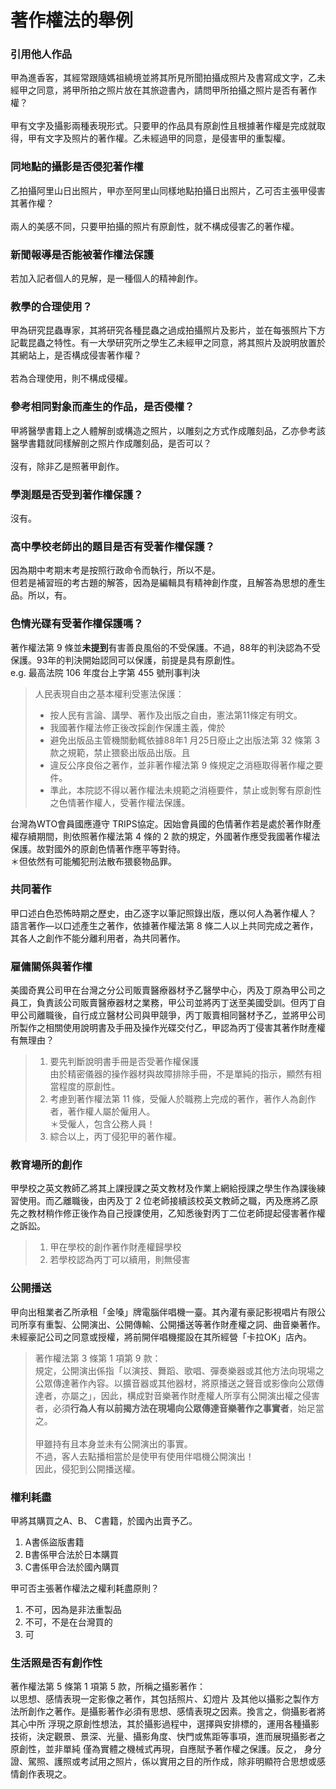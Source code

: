 # 著作權法的舉例

### 引用他人作品

甲為進香客，其經常跟隨媽祖繞境並將其所見所聞拍攝成照片及書寫成文字，乙未經甲之同意，將甲所拍之照片放在其旅遊書內，請問甲所拍攝之照片是否有著作權？\
\
甲有文字及攝影兩種表現形式。只要甲的作品具有原創性且根據著作權是完成就取得，甲有文字及照片的著作權。乙未經過甲的同意，是侵害甲的重製權。

### 同地點的攝影是否侵犯著作權

乙拍攝阿里山日出照片，甲亦至阿里山同樣地點拍攝日出照片，乙可否主張甲侵害其著作權？\
\
兩人的美感不同，只要甲拍攝的照片有原創性，就不構成侵害乙的著作權。

### 新聞報導是否能被著作權法保護

若加入記者個人的見解，是一種個人的精神創作。

### 教學的合理使用？

甲為研究昆蟲專家，其將研究各種昆蟲之過成拍攝照片及影片，並在每張照片下方記載昆蟲之特性。有一大學研究所之學生乙未經甲之同意，將其照片及說明放置於其網站上，是否構成侵害著作權？\
\
若為合理使用，則不構成侵權。

### 參考相同對象而產生的作品，是否侵權？

甲將醫學書籍上之人體解剖或構造之照片，以雕刻之方式作成雕刻品，乙亦參考該醫學書籍就同樣解剖之照片作成雕刻品，是否可以？\
\
沒有，除非乙是照著甲創作。

### 學測題是否受到著作權保護？

沒有。

### 高中學校老師出的題目是否有受著作權保護？

因為期中考期末考是按照行政命令而執行，所以不是。\
但若是補習班的考古題的解答，因為是編輯具有精神創作度，且解答為思想的產生品。所以，有。

### 色情光碟有受著作權保護嗎？

著作權法第 9 條並**未提到**有害善良風俗的不受保護。不過，88年的判決認為不受保護。93年的判決開始認同可以保護，前提是具有原創性。\
e.g. 最高法院 106 年度台上字第 455 號刑事判決

> 人民表現自由之基本權利受憲法保護：&#x20;
>
> * 按人民有言論、講學、著作及出版之自由，憲法第11條定有明文。
> * 我國著作權法修正後改採創作保護主義，俾於
> * 避免出版品主管機關動輒依據88年1 月25日廢止之出版法第 32 條第 3 款之規範，禁止猥褻出版品出版。且
> * 違反公序良俗之著作，並非著作權法第 9 條規定之消極取得著作權之要件。
> * 準此，本院認不得以著作權法未規範之消極要件，禁止或剝奪有原創性之色情著作權人，受著作權法保護。

台灣為WTO會員國應遵守 TRIPS協定。因始會員國的色情著作若是處於著作財產權存續期間，則依照著作權法第 4 條的 2 款的規定，外國著作應受我國著作權法保護。故對國外的原創色情著作應平等對待。\
＊但依然有可能觸犯刑法散布猥褻物品罪。

### 共同著作

甲口述白色恐怖時期之歷史，由乙逐字以筆記照錄出版，應以何人為著作權人？\
語言著作—以口述產生之著作，依據著作權法第 8 條二人以上共同完成之著作，其各人之創作不能分離利用者，為共同著作。

### 雇傭關係與著作權

美國奇異公司甲在台灣之分公司販賣醫療器材予乙醫學中心，丙及丁原為甲公司之員工，負責該公司販賣醫療器材之業務，甲公司並將丙丁送至美國受訓。但丙丁自甲公司離職後，自行成立醫材公司與甲競爭，丙丁販賣相同醫材予乙，並將甲公司所製作之相關使用說明書及手冊及操作光碟交付乙，甲認為丙丁侵害其著作財產權有無理由？

> 1. 要先判斷說明書手冊是否受著作權保護\
>    由於精密儀器的操作器材與故障排除手冊，不是單純的指示，顯然有相當程度的原創性。
> 2. 考慮到著作權法第 11 條，受僱人於職務上完成的著作，著作人為創作者，著作權人屬於僱用人。\
>    ＊受僱人，包含公務人員！
> 3. 綜合以上，丙丁侵犯甲的著作權。

### 教育場所的創作

甲學校之英文教師乙將其上課授課之英文教材及作業上網給授課之學生作為課後練習使用。而乙離職後，由丙及丁 2 位老師接續該校英文教師之職，丙及應將乙原先之教材稍作修正後作為自己授課使用，乙知悉後對丙丁二位老師提起侵害著作權之訴訟。

> 1. 甲在學校的創作著作財產權歸學校
> 2. 若學校認為丙丁可以續用，則無侵害

### 公開播送

甲向出租業者乙所承租「金嗓」牌電腦伴唱機一臺。其內灌有豪記影視唱片有限公司所享有重製、公開演出、公開傳輸、公開播送等著作財產權之詞、曲音樂著作。未經豪記公司之同意或授權，將前開伴唱機擺設在其所經營「卡拉OK」店內。

> 著作權法第 3 條第 1 項第 9 款：\
> 規定，公開演出係指「以演技、舞蹈、歌唱、彈奏樂器或其他方法向現場之公眾傳達著作內容。以擴音器或其他器材，將原播送之聲音或影像向公眾傳達者，亦屬之」，因此，構成對音樂著作財產權人所享有公開演出權之侵害者，必須**行為人有以前揭方法在現場向公眾傳達音樂著作之事實者**，始足當之。\
> \
> 甲雖持有且本身並未有公開演出的事實。\
> 不過，客人去點播相當於是使甲有使用伴唱機公開演出！\
> 因此，侵犯到公開播送權。

### 權利耗盡

甲將其購買之A、B、 C書籍，於國內出賣予乙。

1. A書係盜版書籍
2. B書係甲合法於日本購買
3. C書係甲合法於國內購買

甲可否主張著作權法之權利耗盡原則？

1. 不可，因為是非法重製品
2. 不可，不是在台灣買的
3. 可

### 生活照是否有創作性

著作權法第 5 條第 1 項第 5 款，所稱之攝影著作：\
以思想、感情表現一定影像之著作，其包括照片、幻燈片 及其他以攝影之製作方法所創作之著作。是攝影著作必須有思想、感情表現之因素。換言之，倘攝影者將其心中所 浮現之原創性想法，其於攝影過程中，選擇與安排標的，運用各種攝影技術，決定觀景、景深、光量、攝影角度、快門或焦距等事項，進而展現攝影者之原創性，並非單純 僅為實體之機械式再現，自應賦予著作權之保護。反之， 身分證、駕照、護照或考試用之照片，係以實用之目的所作成，除非明顯符合思想或感情創作表現之。
